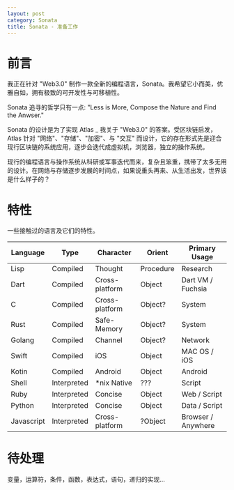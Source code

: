 ```yaml
---
layout: post
category: Sonata
title: Sonata - 准备工作
---
```


# 前言

我正在针对 "Web3.0" 制作一款全新的编程语言，Sonata。我希望它小而美，优雅自如，拥有极致的可开发性与可移植性。

Sonata 追寻的哲学只有一点: "Less is More, Compose the Nature and Find the Anwser."

Sonata 的设计是为了实现 Atlas _ 我关于 "Web3.0" 的答案。受区块链启发，Atlas 针对 "网络"、"存储"、"加密"、与 "交互" 而设计，它的存在形式先是迎合现行区块链的系统应用，逐步会迭代成虚拟机，浏览器，独立的操作系统。

现行的编程语言与操作系统从科研或军事迭代而来，复杂且笨重，携带了太多无用的设计。在网络与存储逐步发展的时间点，如果说重头再来、从生活出发，世界该是什么样子的？

# 特性

一些接触过的语言及它们的特性。

| Language   | Type        | Character      | Orient    | Primary Usage      |
|------------|-------------|----------------|-----------|--------------------|
| Lisp       | Compiled    | Thought        | Procedure | Research           |
| Dart       | Compiled    | Cross-platform | Object    | Dart VM / Fuchsia  |
| C          | Compiled    | Cross-platform | Object?   | System             |
| Rust       | Compiled    | Safe-Memory    | Object?   | System             |
| Golang     | Compiled    | Channel        | Object?   | Network            |
| Swift      | Compiled    | iOS            | Object    | MAC OS / iOS       |
| Kotin      | Compiled    | Android        | Object    | Android            |
| Shell      | Interpreted | *nix Native    | ???       | Script             |
| Ruby       | Interpreted | Concise        | Object    | Web / Script       |
| Python     | Interpreted | Concise        | Object    | Data / Script      |
| Javascript | Interpreted | Cross-platform | ?Object   | Browser / Anywhere |


# 待处理

变量，运算符，条件，函数，表达式，语句，递归的实现...
